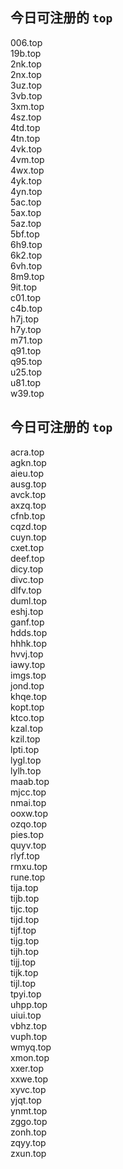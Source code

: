
## 今日可注册的 `top`
>
006.top   
19b.top   
2nk.top   
2nx.top   
3uz.top   
3vb.top   
3xm.top   
4sz.top   
4td.top   
4tn.top   
4vk.top   
4vm.top   
4wx.top   
4yk.top   
4yn.top   
5ac.top   
5ax.top   
5az.top   
5bf.top   
6h9.top   
6k2.top   
6vh.top   
8m9.top   
9it.top   
c01.top   
c4b.top   
h7j.top   
h7y.top   
m71.top   
q91.top   
q95.top   
u25.top   
u81.top   
w39.top   


## 今日可注册的 `top`
>
acra.top   
agkn.top   
aieu.top   
ausg.top   
avck.top   
axzq.top   
cfnb.top   
cqzd.top   
cuyn.top   
cxet.top   
deef.top   
dicy.top   
divc.top   
dlfv.top   
duml.top   
eshj.top   
ganf.top   
hdds.top   
hhhk.top   
hvvj.top   
iawy.top   
imgs.top   
jond.top   
khqe.top   
kopt.top   
ktco.top   
kzal.top   
kzil.top   
lpti.top   
lygl.top   
lylh.top   
maab.top   
mjcc.top   
nmai.top   
ooxw.top   
ozqo.top   
pies.top   
quyv.top   
rlyf.top   
rmxu.top   
rune.top   
tija.top   
tijb.top   
tijc.top   
tijd.top   
tijf.top   
tijg.top   
tijh.top   
tijj.top   
tijk.top   
tijl.top   
tpyi.top   
uhpp.top   
uiui.top   
vbhz.top   
vuph.top   
wmyq.top   
xmon.top   
xxer.top   
xxwe.top   
xyvc.top   
yjqt.top   
ynmt.top   
zggo.top   
zonh.top   
zqyy.top   
zxun.top   

